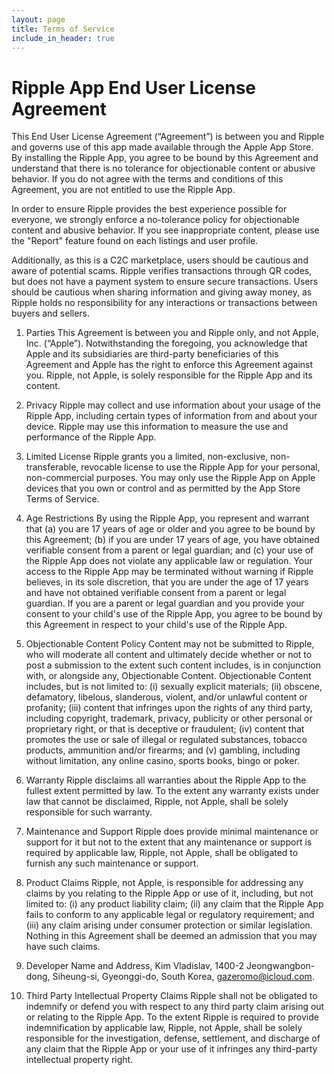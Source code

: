 ```yaml
---
layout: page
title: Terms of Service
include_in_header: true
---
```


# Ripple App End User License Agreement

This End User License Agreement (“Agreement”) is between you and Ripple and governs use of this app made available through the Apple App Store. By installing the Ripple App, you agree to be bound by this Agreement and understand that there is no tolerance for objectionable content or abusive behavior. If you do not agree with the terms and conditions of this Agreement, you are not entitled to use the Ripple App.

In order to ensure Ripple provides the best experience possible for everyone, we strongly enforce a no-tolerance policy for objectionable content and abusive behavior. If you see inappropriate content, please use the "Report" feature found on each listings and user profile.

Additionally, as this is a C2C marketplace, users should be cautious and aware of potential scams. Ripple verifies transactions through QR codes, but does not have a payment system to ensure secure transactions. Users should be cautious when sharing information and giving away money, as Ripple holds no responsibility for any interactions or transactions between buyers and sellers.

1. Parties This Agreement is between you and Ripple only, and not Apple, Inc. (“Apple”). Notwithstanding the foregoing, you acknowledge that Apple and its subsidiaries are third-party beneficiaries of this Agreement and Apple has the right to enforce this Agreement against you. Ripple, not Apple, is solely responsible for the Ripple App and its content.

2. Privacy Ripple may collect and use information about your usage of the Ripple App, including certain types of information from and about your device. Ripple may use this information to measure the use and performance of the Ripple App.

3. Limited License Ripple grants you a limited, non-exclusive, non-transferable, revocable license to use the Ripple App for your personal, non-commercial purposes. You may only use the Ripple App on Apple devices that you own or control and as permitted by the App Store Terms of Service.

4. Age Restrictions By using the Ripple App, you represent and warrant that (a) you are 17 years of age or older and you agree to be bound by this Agreement; (b) if you are under 17 years of age, you have obtained verifiable consent from a parent or legal guardian; and (c) your use of the Ripple App does not violate any applicable law or regulation. Your access to the Ripple App may be terminated without warning if Ripple believes, in its sole discretion, that you are under the age of 17 years and have not obtained verifiable consent from a parent or legal guardian. If you are a parent or legal guardian and you provide your consent to your child's use of the Ripple App, you agree to be bound by this Agreement in respect to your child's use of the Ripple App.

5. Objectionable Content Policy Content may not be submitted to Ripple, who will moderate all content and ultimately decide whether or not to post a submission to the extent such content includes, is in conjunction with, or alongside any, Objectionable Content. Objectionable Content includes, but is not limited to: (i) sexually explicit materials; (ii) obscene, defamatory, libelous, slanderous, violent, and/or unlawful content or profanity; (iii) content that infringes upon the rights of any third party, including copyright, trademark, privacy, publicity or other personal or proprietary right, or that is deceptive or fraudulent; (iv) content that promotes the use or sale of illegal or regulated substances, tobacco products, ammunition and/or firearms; and (v) gambling, including without limitation, any online casino, sports books, bingo or poker.

6. Warranty Ripple disclaims all warranties about the Ripple App to the fullest extent permitted by law. To the extent any warranty exists under law that cannot be disclaimed, Ripple, not Apple, shall be solely responsible for such warranty.

7. Maintenance and Support Ripple does provide minimal maintenance or support for it but not to the extent that any maintenance or support is required by applicable law, Ripple, not Apple, shall be obligated to furnish any such maintenance or support.

8. Product Claims Ripple, not Apple, is responsible for addressing any claims by you relating to the Ripple App or use of it, including, but not limited to: (i) any product liability claim; (ii) any claim that the Ripple App fails to conform to any applicable legal or regulatory requirement; and (iii) any claim arising under consumer protection or similar legislation. Nothing in this Agreement shall be deemed an admission that you may have such claims.

9. Developer Name and Address, Kim Vladislav, 1400-2 Jeongwangbon-dong, Siheung-si, Gyeonggi-do, South Korea, gazeromo@icloud.com.

10. Third Party Intellectual Property Claims Ripple shall not be obligated to indemnify or defend you with respect to any third party claim arising out or relating to the Ripple App. To the extent Ripple is required to provide indemnification by applicable law, Ripple, not Apple, shall be solely responsible for the investigation, defense, settlement, and discharge of any claim that the Ripple App or your use of it infringes any third-party intellectual property right.